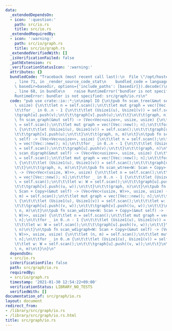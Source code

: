 ```yaml
---
data:
  _extendedDependsOn:
  - icon: ':question:'
    path: src/io.rs
    title: src/io.rs
  _extendedRequiredBy:
  - icon: ':warning:'
    path: src/io/graph.rs
    title: src/io/graph.rs
  _extendedVerifiedWith: []
  _isVerificationFailed: false
  _pathExtension: rs
  _verificationStatusIcon: ':warning:'
  attributes: {}
  bundledCode: "Traceback (most recent call last):\n  File \"/opt/hostedtoolcache/Python/3.9.1/x64/lib/python3.9/site-packages/onlinejudge_verify/documentation/build.py\"\
    , line 71, in _render_source_code_stat\n    bundled_code = language.bundle(stat.path,\
    \ basedir=basedir, options={'include_paths': [basedir]}).decode()\n  File \"/opt/hostedtoolcache/Python/3.9.1/x64/lib/python3.9/site-packages/onlinejudge_verify/languages/user_defined.py\"\
    , line 68, in bundle\n    raise RuntimeError('bundler is not specified: {}'.format(path.as_posix()))\n\
    RuntimeError: bundler is not specified: src/graph/io.rs\n"
  code: "pub use crate::io::*;\n\nimpl IO {\n\tpub fn scan_tree(&mut self) -> (Vec<Vec<usize>>,\
    \ usize) {\n\t\tlet n = self.scan();\n\t\tlet mut graph = vec![Vec::new(); n];\n\
    \t\tfor _ in 0..n - 1 {\n\t\t\tlet (Usize1(u), Usize1(v)) = self.scan();\n\t\t\
    \tgraph[u].push(v);\n\t\t\tgraph[v].push(u);\n\t\t}\n\t\t(graph, n)\n\t}\n\tpub\
    \ fn scan_graph(&mut self) -> (Vec<Vec<usize>>, usize, usize) {\n\t\tlet (n, m)\
    \ = self.scan();\n\t\tlet mut graph = vec![Vec::new(); n];\n\t\tfor _ in 0..m\
    \ {\n\t\t\tlet (Usize1(u), Usize1(v)) = self.scan();\n\t\t\tgraph[u].push(v);\n\
    \t\t\tgraph[v].push(u);\n\t\t}\n\t\t(graph, n, m)\n\t}\n\tpub fn scan_ditree(&mut\
    \ self) -> (Vec<Vec<usize>>, usize) {\n\t\tlet n = self.scan();\n\t\tlet mut graph\
    \ = vec![Vec::new(); n];\n\t\tfor _ in 0..n - 1 {\n\t\t\tlet (Usize1(u), Usize1(v))\
    \ = self.scan();\n\t\t\tgraph[u].push(v);\n\t\t}\n\t\t(graph, n)\n\t}\n\tpub fn\
    \ scan_digraph(&mut self) -> (Vec<Vec<usize>>, usize, usize) {\n\t\tlet (n, m)\
    \ = self.scan();\n\t\tlet mut graph = vec![Vec::new(); n];\n\t\tfor _ in 0..m\
    \ {\n\t\t\tlet (Usize1(u), Usize1(v)) = self.scan();\n\t\t\tgraph[u].push(v);\n\
    \t\t}\n\t\t(graph, n, m)\n\t}\n\tpub fn scan_wtree<W: Scan + Copy>(&mut self)\
    \ -> (Vec<Vec<(usize, W)>>, usize) {\n\t\tlet n = self.scan();\n\t\tlet mut graph\
    \ = vec![Vec::new(); n];\n\t\tfor _ in 0..n - 1 {\n\t\t\tlet (Usize1(u), Usize1(v))\
    \ = self.scan();\n\t\t\tlet w: W = self.scan();\n\t\t\tgraph[u].push((v, w));\n\
    \t\t\tgraph[v].push((u, w));\n\t\t}\n\t\t(graph, n)\n\t}\n\tpub fn scan_wgraph<W:\
    \ Scan + Copy>(&mut self) -> (Vec<Vec<(usize, W)>>, usize, usize) {\n\t\tlet (n,\
    \ m) = self.scan();\n\t\tlet mut graph = vec![Vec::new(); n];\n\t\tfor _ in 0..m\
    \ {\n\t\t\tlet (Usize1(u), Usize1(v)) = self.scan();\n\t\t\tlet w: W = self.scan();\n\
    \t\t\tgraph[u].push((v, w));\n\t\t\tgraph[v].push((u, w));\n\t\t}\n\t\t(graph,\
    \ n, m)\n\t}\n\tpub fn scan_wditree<W: Scan + Copy>(&mut self) -> (Vec<Vec<(usize,\
    \ W)>>, usize) {\n\t\tlet n = self.scan();\n\t\tlet mut graph = vec![Vec::new();\
    \ n];\n\t\tfor _ in 0..n - 1 {\n\t\t\tlet (Usize1(u), Usize1(v)) = self.scan();\n\
    \t\t\tlet w: W = self.scan();\n\t\t\tgraph[u].push((v, w));\n\t\t}\n\t\t(graph,\
    \ n)\n\t}\n\tpub fn scan_wdigraph<W: Scan + Copy>(&mut self) -> (Vec<Vec<(usize,\
    \ W)>>, usize, usize) {\n\t\tlet (n, m) = self.scan();\n\t\tlet mut graph = vec![Vec::new();\
    \ n];\n\t\tfor _ in 0..m {\n\t\t\tlet (Usize1(u), Usize1(v)) = self.scan();\n\t\
    \t\tlet w: W = self.scan();\n\t\t\tgraph[u].push((v, w));\n\t\t}\n\t\t(graph,\
    \ n, m)\n\t}\n}\n"
  dependsOn:
  - src/io.rs
  isVerificationFile: false
  path: src/graph/io.rs
  requiredBy:
  - src/io/graph.rs
  timestamp: '2021-01-30 12:54:22+09:00'
  verificationStatus: LIBRARY_NO_TESTS
  verifiedWith: []
documentation_of: src/graph/io.rs
layout: document
redirect_from:
- /library/src/graph/io.rs
- /library/src/graph/io.rs.html
title: src/graph/io.rs
---
```

